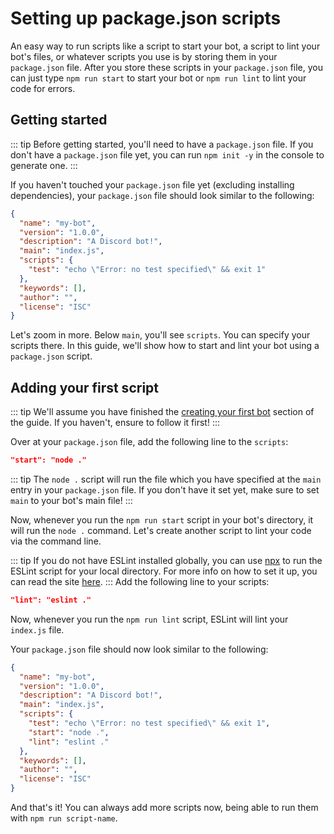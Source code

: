 # Setting up package.json scripts

An easy way to run scripts like a script to start your bot, a script to lint your bot's files, or whatever scripts you use is by storing them in your `package.json` file. After you store these scripts in your `package.json` file, you can just type `npm run start` to start your bot or `npm run lint` to lint your code for errors.

## Getting started

::: tip
Before getting started, you'll need to have a `package.json` file. If you don't have a `package.json` file yet, you can run `npm init -y` in the console to generate one.
:::

If you haven't touched your `package.json` file yet (excluding installing dependencies), your `package.json` file should look similar to the following:

```json
{
  "name": "my-bot",
  "version": "1.0.0",
  "description": "A Discord bot!",
  "main": "index.js",
  "scripts": {
	"test": "echo \"Error: no test specified\" && exit 1"
  },
  "keywords": [],
  "author": "",
  "license": "ISC"
}
```

Let's zoom in more. Below `main`, you'll see `scripts`. You can specify your scripts there. In this guide, we'll show how to start and lint your bot using a `package.json` script.

## Adding your first script

::: tip
We'll assume you have finished the [creating your first bot](/creating-your-bot/) section of the guide. If you haven't, ensure to follow it first!
:::

Over at your `package.json` file, add the following line to the `scripts`:

```json
"start": "node ."
```

::: tip
The `node .` script will run the file which you have specified at the `main` entry in your `package.json` file. If you don't have it set yet, make sure to set `main` to your bot's main file!
:::

Now, whenever you run the `npm run start` script in your bot's directory, it will run the `node .` command. Let's create another script to lint your code via the command line.

::: tip
If you do not have ESLint installed globally, you can use [npx](https://alligator.io/workflow/npx/) to run the ESLint script for your local directory. For more info on how to set it up, you can read the site [here](https://alligator.io/workflow/npx/).
:::
Add the following line to your scripts:

```json
"lint": "eslint ."
```

Now, whenever you run the `npm run lint` script, ESLint will lint your `index.js` file.

Your `package.json` file should now look similar to the following:

```json
{
  "name": "my-bot",
  "version": "1.0.0",
  "description": "A Discord bot!",
  "main": "index.js",
  "scripts": {
	"test": "echo \"Error: no test specified\" && exit 1",
	"start": "node .",
	"lint": "eslint ."
  },
  "keywords": [],
  "author": "",
  "license": "ISC"
}
```

And that's it! You can always add more scripts now, being able to run them with `npm run script-name`.
